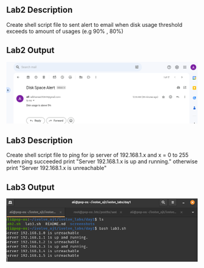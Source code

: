 ## Lab2 Description 

Create shell script file to sent alert to email when
disk usage threshold exceeds to amount of usages (e.g 90% , 80%)

## Lab2 Output

![](https://github.com/AliKhamed/ivolve_labs/blob/main/day1/screenshots/lab2.png)



## Lab3 Description 

Create shell script file to ping for ip server of 192.168.1.x and x = 0 to 255
when ping succeeded print "Server 192.168.1.x is up and running." 
otherwise print "Server 192.168.1.x is unreachable"

## Lab3 Output

![](https://github.com/AliKhamed/ivolve_labs/blob/main/day1/screenshots/lab3.png)

